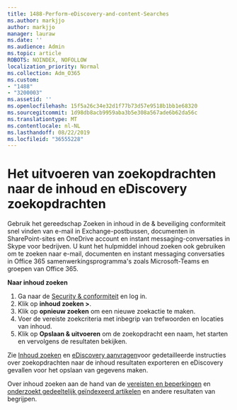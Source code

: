 ```yaml
---
title: 1488-Perform-eDiscovery-and-content-Searches
ms.author: markjjo
author: markjjo
manager: lauraw
ms.date: ''
ms.audience: Admin
ms.topic: article
ROBOTS: NOINDEX, NOFOLLOW
localization_priority: Normal
ms.collection: Adm_O365
ms.custom:
- "1488"
- "3200003"
ms.assetid: ''
ms.openlocfilehash: 15f5a26c34e32d1f77b73d57e9518b1bb1e68320
ms.sourcegitcommit: 1d98db8acb9959aba3b5e308a567ade6b62da56c
ms.translationtype: MT
ms.contentlocale: nl-NL
ms.lasthandoff: 08/22/2019
ms.locfileid: "36555228"
---
```

# <a name="how-to-perform-content-searches-and-ediscovery-searches"></a>Het uitvoeren van zoekopdrachten naar de inhoud en eDiscovery zoekopdrachten

Gebruik het gereedschap Zoeken in inhoud in de & beveiliging conformiteit snel vinden van e-mail in Exchange-postbussen, documenten in SharePoint-sites en OneDrive account en instant messaging-conversaties in Skype voor bedrijven. U kunt het hulpmiddel inhoud zoeken ook gebruiken om te zoeken naar e-mail, documenten en instant messaging conversaties in Office 365 samenwerkingsprogramma's zoals Microsoft-Teams en groepen van Office 365.

**Naar inhoud zoeken**

1. Ga naar de [Security & conformiteit](https://protection.office.com) en log in.
2. Klik op **inhoud zoeken >**.
3. Klik op **opnieuw zoeken** om een nieuwe zoekactie te maken.
4. Voer de vereiste zoekcriteria met inbegrip van trefwoorden en locaties van inhoud.  
5. Klik op **Opslaan & uitvoeren** om de zoekopdracht een naam, het starten en vervolgens de resultaten bekijken.

Zie [Inhoud zoeken](https://docs.microsoft.com/office365/securitycompliance/content-search) en [eDiscovery aanvragen](https://docs.microsoft.com/office365/securitycompliance/ediscovery-cases)voor gedetailleerde instructies over zoekopdrachten naar de inhoud resultaten exporteren en eDiscovery gevallen voor het opslaan van gegevens maken.

Over inhoud zoeken aan de hand van de [vereisten en beperkingen](https://docs.microsoft.com/office365/securitycompliance/limits-for-content-search) en [onderzoekt gedeeltelijk geïndexeerd artikelen](https://docs.microsoft.com/office365/securitycompliance/investigating-partially-indexed-items-in-ediscovery) en andere resultaten van begrijpen.